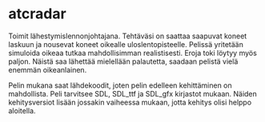 atcradar
========

Toimit lähestymislennonjohtajana. Tehtäväsi on saattaa saapuvat koneet laskuun ja nousevat koneet oikealle uloslentopisteelle. Pelissä yritetään simuloida oikeaa tutkaa mahdollisimman realistisesti. Eroja toki löytyy myös paljon. Näistä saa lähettää mielellään palautetta, saadaan pelistä vielä enemmän oikeanlainen.

Pelin mukana saat lähdekoodit, joten pelin edelleen kehittäminen on mahdollista. Peli tarvitsee SDL, SDL_ttf ja SDL_gfx kirjastot mukaan. Näiden kehitysversiot lisään jossakin vaiheessa mukaan, jotta kehitys olisi helppo aloitella.

